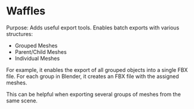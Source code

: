 # Waffles
Purpose:
Adds useful export tools. Enables batch exports with various structures:
  - Grouped Meshes
  - Parent/Child Meshes
  - Individual Meshes
  
For example, it enables the export of all grouped objects into a single FBX file. For each group in Blender, it creates an FBX file with the assigned meshes.

This can be helpful when exporting several groups of meshes from the same scene.
